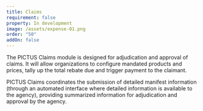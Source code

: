 ```yaml
---
title: Claims
requirement: false
property: In development
image: /assets/expense-01.png
order: "50"
addOn: false
---
```

The PICTUS Claims module is designed for adjudication and approval of claims. It will allow organizations to configure mandated products and prices, tally up the total rebate due and trigger payment to the claimant.

PICTUS Claims coordinates the submission of detailed manifest information (through an automated interface where detailed information is available to the agency), providing summarized information for adjudication and approval by the agency.
